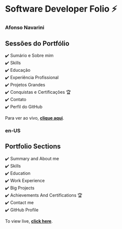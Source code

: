 # Software Developer Folio ⚡️
### Afonso Navarini

## Sessões do Portfólio
✔️ Sumário e Sobre mim\
✔️ Skills\
✔️ Educação\
✔️ Experiência Profissional\
✔️ Projetos Grandes\
✔️ Conquistas e Certificações 🏆\
✔️ Contato\
✔️ Perfil do GitHub

Para ver ao vivo, **[clique aqui]([https://developerfolio.js.org/](https://portfolio-green-six-90.vercel.app/))**.

### en-US

## Portfolio Sections
✔️ Summary and About me\
✔️ Skills\
✔️ Education\
✔️ Work Experience\
✔️ Big Projects\
✔️ Achievements And Certifications 🏆\
✔️ Contact me\
✔️ GitHub Profile

To view live, **[click here]([https://developerfolio.js.org/](https://portfolio-green-six-90.vercel.app/))**.
